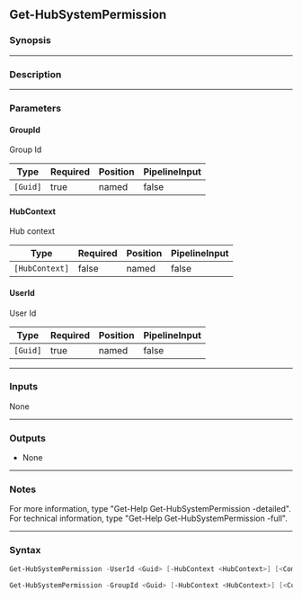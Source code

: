 Get-HubSystemPermission
-----------------------

### Synopsis

---

### Description

---

### Parameters
#### **GroupId**
Group Id

|Type    |Required|Position|PipelineInput|
|--------|--------|--------|-------------|
|`[Guid]`|true    |named   |false        |

#### **HubContext**
Hub context

|Type          |Required|Position|PipelineInput|
|--------------|--------|--------|-------------|
|`[HubContext]`|false   |named   |false        |

#### **UserId**
User Id

|Type    |Required|Position|PipelineInput|
|--------|--------|--------|-------------|
|`[Guid]`|true    |named   |false        |

---

### Inputs
None

---

### Outputs
* None

---

### Notes
For more information, type "Get-Help Get-HubSystemPermission -detailed". For technical information, type "Get-Help Get-HubSystemPermission -full".

---

### Syntax
```PowerShell
Get-HubSystemPermission -UserId <Guid> [-HubContext <HubContext>] [<CommonParameters>]
```
```PowerShell
Get-HubSystemPermission -GroupId <Guid> [-HubContext <HubContext>] [<CommonParameters>]
```
